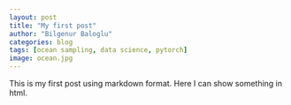 ```yaml
---
layout: post
title: "My first post"
author: "Bilgenur Baloglu"
categories: blog
tags: [ocean sampling, data science, pytorch]
image: ocean.jpg
---
```


This is my first post using markdown format. Here I can show something in html.

